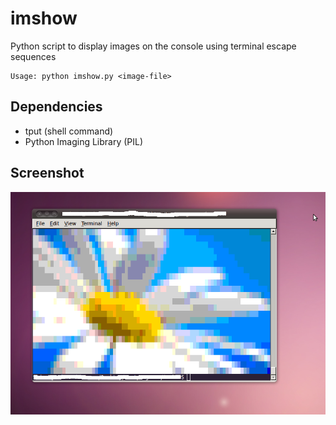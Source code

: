
imshow
======

Python script to display images on the console 
using terminal escape sequences

	Usage: python imshow.py <image-file>

Dependencies
------------

- tput (shell command)
- Python Imaging Library (PIL)

Screenshot
----------

![Screenshot](Screenshot.png?raw=true)


